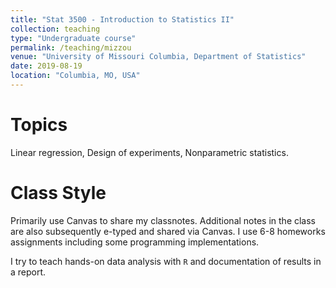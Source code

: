 ```yaml
---
title: "Stat 3500 - Introduction to Statistics II"
collection: teaching
type: "Undergraduate course"
permalink: /teaching/mizzou
venue: "University of Missouri Columbia, Department of Statistics"
date: 2019-08-19
location: "Columbia, MO, USA"
---
```



Topics
======
Linear regression, Design of experiments, Nonparametric statistics.

Class Style
======
Primarily use Canvas to share my classnotes. Additional notes in the class are also subsequently e-typed and shared via Canvas. I use 6-8 homeworks assignments including some programming implementations.

I try to teach hands-on data analysis with $\texttt{R}$ and documentation of results in a report.

